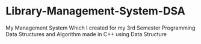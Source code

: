 # Library-Management-System-DSA
My Management System Which I created for my 3rd Semester Programming Data Structures and Algorithm made in C++ using Data Structure
